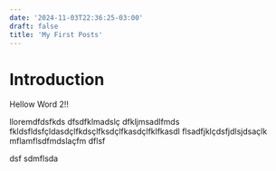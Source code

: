 ```yaml
---
date: '2024-11-03T22:36:25-03:00'
draft: false
title: 'My First Posts'
---
```



# Introduction

Hellow Word 2!!

lloremdfdsfkds dfsdfklmadslç
dfkljmsadlfmds
 fkldsfldsfçldasdçlfkdsçlfksdçlfkasdçlfklfkasdl
 flsadfjklçdsfjdlsjdsaçlk
 mflamflsdfmdslaçfm
 dflsf

 dsf
 sdmflsda